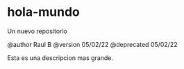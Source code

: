 # hola-mundo
Un nuevo repositorio


@author Raul B
@version 05/02/22
@deprecated 05/02/22

Esta es una descripcion mas grande.
